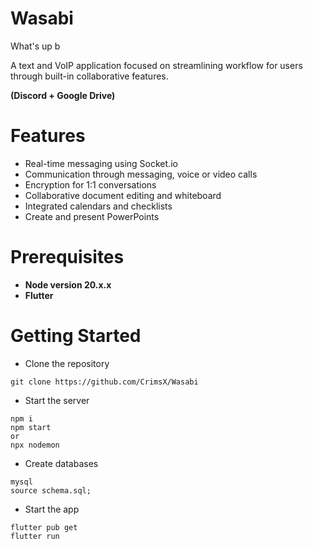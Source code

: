 # Wasabi
What's up b

A text and VoIP application focused on streamlining workflow for users through built-in collaborative features.

**(Discord + Google Drive)**

# Features
- Real-time messaging using Socket.io
- Communication through messaging, voice or video calls
- Encryption for 1:1 conversations
- Collaborative document editing and whiteboard
- Integrated calendars and checklists
- Create and present PowerPoints

# Prerequisites
- **Node version 20.x.x**
- **Flutter**

# Getting Started

- Clone the repository

```shell
git clone https://github.com/CrimsX/Wasabi
```

- Start the server

```shell
npm i
npm start
or
npx nodemon
```

- Create databases

```shell
mysql
source schema.sql;
```

- Start the app

```shell
flutter pub get
flutter run
```
